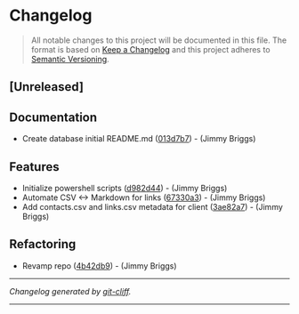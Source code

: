 # Changelog

> All notable changes to this project will be documented in this file. The format is based on
[Keep a Changelog](http://keepachangelog.com/) and this project adheres to
[Semantic Versioning](http://semver.org/).

## [Unreleased]

## Documentation

- Create database initial README.md ([013d7b7](https://github.com/noclocks/client-gmh-communities/commit/013d7b7b00feb5d24b98c2cf141fd5414db76973))  - (Jimmy Briggs)

## Features

- Initialize powershell scripts ([d982d44](https://github.com/noclocks/client-gmh-communities/commit/d982d44e65022350376741da01a360c762e585a6))  - (Jimmy Briggs)
- Automate CSV <-> Markdown for links ([67330a3](https://github.com/noclocks/client-gmh-communities/commit/67330a39f8ac6b696012f1e5ad2d70f3f21f8def))  - (Jimmy Briggs)
- Add contacts.csv and links.csv metadata for client ([3ae82a7](https://github.com/noclocks/client-gmh-communities/commit/3ae82a7880864f1e48a7bed0bdd8f5f9ff9af3c7))  - (Jimmy Briggs)

## Refactoring

- Revamp repo ([4b42db9](https://github.com/noclocks/client-gmh-communities/commit/4b42db9ee5b7636032f4247d7fb7022b858671e0))  - (Jimmy Briggs)

***
*Changelog generated by [git-cliff](https://github.com/orhun/git-cliff).*
***
